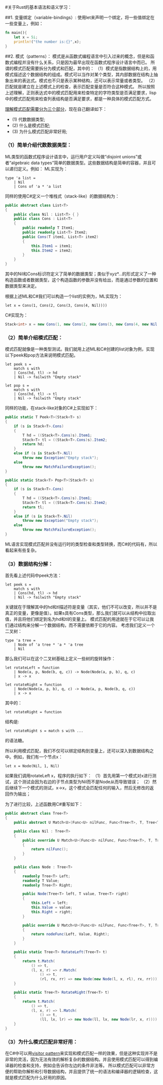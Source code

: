 #关于Rust的基本语法和语义学习：

##1. 变量绑定（variable-bindings）:
使用let来声明一个绑定，将一些值绑定在一些变量上，例如：
```rust
fn main(){
    let x = 5i;
    println!("the number is:{}",x);
}
```
##2. 模式（patterns）：
模式是从函数式编程语言中引入过来的概念，但是和函数式编程并没有什么关系，只是因为最早出现在函数式程序设计语言中而已。
所谓的模式匹配需要拆分为模式和匹配，其中的：
（1）模式是指数据结构上的，用模式描述这个数据结构的组成。模式可以当作对某个类型，其内部数据在结构上抽象出来的表达式。模式也不只是表示某种结构，还可以表示常量或者类型。
（2）匹配就是建立在上述模式上的检查，表示匹配变量是否符合这种模式。
所以按照上述理解，正则表达式中的模式匹配用来检查特定的字符类型是否满足要求，lisp中的模式匹配用来检查列表结构是否满足要求，都是一种具体的模式匹配方式。

[理解模式匹配需要分为三个部分](http://stackoverflow.com/questions/2502354/what-is-pattern-matching-in-functional-languages)，现在自己翻译如下：

* (1) 代数数据类型;
* (2) 什么是模式匹配;
* (3) 为什么模式匹配非常好用;

### （1）简单介绍代数数据类型：
ML类型的函数式程序设计语言中，运行用户定义叫做“disjoint unions”或者“algebraic data types”简单的数据类型。这些数据结构是简单的容器，并且可以递归定义。例如：
ML实现为：
```ML
type 'a list =
    | Nil
    | Cons of 'a * 'a list
```
同样的使用C#定义一个堆栈式（stack-like）的数据结构为：
```C#
public abstract class List<T>
{
    public class Nil : List<T> { }
    public class Cons : List<T>
    {
        public readonly T Item1;
        public readonly List<T> Item2;
        public Cons(T item1, List<T> item2)
        {
            this.Item1 = item1;
            this.Item2 = item2;
        }
    }
}
```
其中的Nil和Cons标识符定义了简单的数据类型；类似于x*y*z*...的形式定义了一种构造函数或者数据类型，这个构造函数的参数并没有给出，而是通过参数的位置和数据类型来决定。

根据上述ML和C#我们可以构造一个list的实例为，ML实现为：
```ML
let x = Cons(1, Cons(2, Cons(3, Cons(4, Nil))))
```
C#实现为：
```C#
Stack<int> x = new Cons(1, new Cons(2, new Cons(3, new Cons(4, new Nil()))));
```

### （2）简单介绍模式匹配：
模式匹配就像是一种类型测试。我们就用上述ML和C#创建的list对象为例，实现以下peek和pop方法来说明模式匹配。
```ML
let peek s =
    match s with
    | Cons(hd, tl) -> hd
    | Nil -> failwith "Empty stack"

let pop s =
    match s with
    | Cons(hd, tl) -> tl
    | Nil -> failwith "Empty stack"
```
同样的功能，在stack-like对象的C#上实现如下：	
```C#
public static T Peek<T>(Stack<T> s)
{
    if (s is Stack<T>.Cons)
    {
        T hd = ((Stack<T>.Cons)s).Item1;
        Stack<T> tl = ((Stack<T>.Cons)s).Item2;
        return hd;
    }
    else if (s is Stack<T>.Nil)
        throw new Exception("Empty stack");
    else
        throw new MatchFailureException();
}

public static Stack<T> Pop<T>(Stack<T> s)
{
    if (s is Stack<T>.Cons)
    {
        T hd = ((Stack<T>.Cons)s).Item1;
        Stack<T> tl = ((Stack<T>.Cons)s).Item2;
        return tl;
    }
    else if (s is Stack<T>.Nil)
        throw new Exception("Empty stack");
    else
        throw new MatchFailureException();
}
```
ML语言实现模式匹配并没有运行时的类型检查和类型转换，而C#的代码有，所以看起来有些复杂。

### （3）数据结构分解：
首先看上述代码中peek方法：
```ML
let peek s =
    match s with
    | Cons(hd, tl) -> hd
    | Nil -> failwith "Empty stack"
```
关键就在于理解其中的hd和tl描述符是变量（其实，他们不可以改变，所以并不是真正的变量，更像是值）。如果s具有Cons类型，那么我们就可以从结构中拉取出值，并且将他们绑定到名为hd和tl的变量上。
模式匹配的用途就在于它可以让我们通过结构来分解一个数据结构，而不需要依赖于它的内容。
考虑我们定义一个二叉树：
```ML
type 'a tree =
    | Node of 'a tree * 'a * 'a tree
    | Nil
```
那么我们可以在这个二叉树基础上定义一些树的旋转操作：
```ML
let rotateLeft = function
    | Node(a, p, Node(b, q, c)) -> Node(Node(a, p, b), q, c)
    | x -> x

let rotateRight = function
    | Node(Node(a, p, b), q, c) -> Node(a, p, Node(b, q, c))
    | x -> x
```
其中的：
```ML
let rotateRight = function
```
结构是:
```ML
let rotateRight s = match s with ...
```
的语法糖。

所以利用模式匹配，我们不仅可以绑定结构到变量上，还可以深入到数据结构之中。例如，我们有一个节点x：
```ML
let x = Node(Nil, 1, Nil)
```
如果我们调用rotateLeft x，程序的执行如下：
（1）首先用第一个模式对x进行测试，这个测试会因为右边的子节点类型为Nil而不是Node从而导致错误；
（2）然后继续下一个模式的测试，x->x，这个模式会匹配任何的输入，然后无修改的返回作为输出；

为了进行比较，上述函数用C#重写如下：
```C#
public abstract class Tree<T>
{
    public abstract U Match<U>(Func<U> nilFunc, Func<Tree<T>, T, Tree<T>, U> nodeFunc);

    public class Nil : Tree<T>
    {
        public override U Match<U>(Func<U> nilFunc, Func<Tree<T>, T, Tree<T>, U> nodeFunc)
        {
            return nilFunc();
        }
    }

    public class Node : Tree<T>
    {
        readonly Tree<T> Left;
        readonly T Value;
        readonly Tree<T> Right;

        public Node(Tree<T> left, T value, Tree<T> right)
        {
            this.Left = left;
            this.Value = value;
            this.Right = right;
        }

        public override U Match<U>(Func<U> nilFunc, Func<Tree<T>, T, Tree<T>, U> nodeFunc)
        {
            return nodeFunc(Left, Value, Right);
        }
    }

    public static Tree<T> RotateLeft(Tree<T> t)
    {
        return t.Match(
            () => t,
            (l, x, r) => r.Match(
                () => t,
                (rl, rx, rr) => new Node(new Node(l, x, rl), rx, rr))));
    }

    public static Tree<T> RotateRight(Tree<T> t)
    {
        return t.Match(
            () => t,
            (l, x, r) => l.Match(
                () => t,
                (ll, lx, lr) => new Node(ll, lx, new Node(lr, x, r))));
    }
}	
```

### （3）为什么模式匹配非常好用：
在C#中可以用[visitor pattern](http://stackoverflow.com/questions/694651/what-task-is-best-done-in-a-functional-programming-style/694822#694822)来实现和模式匹配一样的效果，但是这种实现并不是非常的灵活，因为无法有效的解析复杂的数据结构。并且使用模式匹配可以得到编译器的检查和支持，例如会告诉你左边的条件非法等。
所以模式匹配可以非常方便的帮助你解析和引导数据结构，并且提供了统一的语法和编译器的逻辑检查，这就是模式匹配为什么好用的原因。
